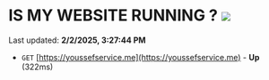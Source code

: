# IS MY WEBSITE RUNNING ? [![](https://img.shields.io/static/v1?label=Sponsor&message=%E2%9D%A4&logo=GitHub&color=%23fe8e86)](https://github.com/sponsors/Youssef-Lehmam)

Last updated: **2/2/2025, 3:27:44 PM**

- `GET` [https://youssefservice.me](https://youssefservice.me) - **Up** (322ms)
